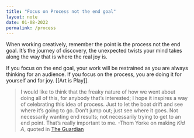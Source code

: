 ```yaml
---
title: "Focus on Process not the end goal"
layout: note
date: 01-08-2022
permalink: /process
---
```


When working creatively, remember the point is the process not the end goal. It’s the journey of discovery, the unexpected twists your mind takes along the way that is where the real joy is. 

If you focus on the end goal, your work will be restrained as you are always thinking for an audience. If you focus on the process, you are doing it for yourself and for joy. [[Art is Play]].

>I would like to think that the freaky nature of how we went about doing all of this, for anybody that’s interested; I hope it inspires a way of celebrating this idea of process. Just to let the boat drift and see where it’s going to go. Don’t jump out; just see where it goes. Not necessarily wanting end results; not necessarily trying to get to an end point. That’s really important to me.
> -Thom Yorke on making *Kid A*, quoted in [The Guardian](https://www.theguardian.com/music/2021/nov/04/thom-yorke-and-stanley-donwood-kid-a-amnesiac-art)